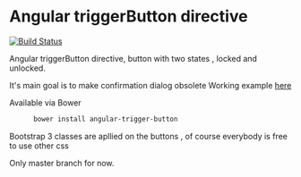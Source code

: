 # Angular triggerButton directive

[![Build Status](https://travis-ci.org/ipeshev/triggerButton.svg?branch=master)](https://travis-ci.org/ipeshev/triggerButton)

Angular triggerButton directive, button with two states , locked and unlocked.

It's main goal is to make confirmation dialog obsolete 
Working example [here](https://jsfiddle.net/ipeshev/jkjpozha/)

Available via Bower
```bash
      bower install angular-trigger-button
```

Bootstrap 3 classes are apllied on the buttons , of course everybody is free to use other css

Only master branch for now. 